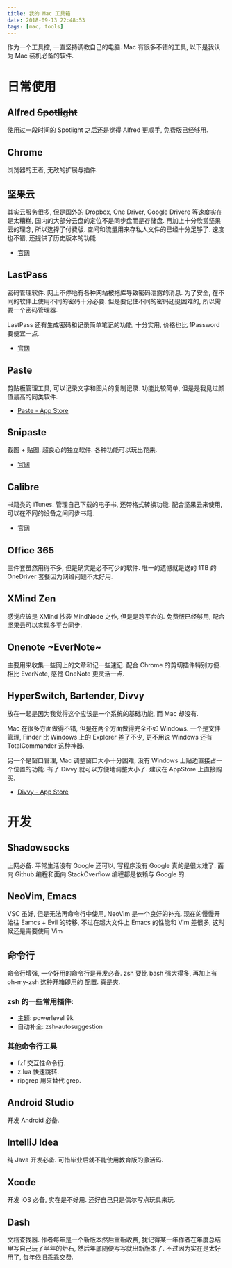 ```yaml
---
title: 我的 Mac 工具箱
date: 2018-09-13 22:48:53
tags: [mac, tools]
---
```


作为一个工具控, 一直坚持调教自己的电脑. Mac 有很多不错的工具, 以下是我认为 Mac 装机必备的软件.

# 日常使用

## Alfred ~~Spotlight~~
使用过一段时间的 Spotlight 之后还是觉得 Alfred 更顺手, 免费版已经够用.

## Chrome
浏览器的王者, 无敌的扩展与插件.

## 坚果云
其实云服务很多, 但是国外的 Dropbox, One Driver, Google Drivere 等速度实在是太糟糕,
国内的大部分云盘的定位不是同步盘而是存储盘. 再加上十分欣赏坚果云的理念, 所以选择了付费版.
空间和流量用来存私人文件的已经十分足够了. 速度也不错, 还提供了历史版本的功能. 

- [官网](https://www.jianguoyun.com/)

## LastPass
密码管理软件. 网上不停地有各种网站被拖库导致密码泄露的消息. 为了安全, 在不同的软件上使用不同的密码十分必要.
但是要记住不同的密码还挺困难的, 所以需要一个密码管理器.

LastPass 还有生成密码和记录简单笔记的功能, 十分实用, 价格也比 1Password 要便宜一点.

- [官网](https://www.lastpass.com)

## Paste
剪贴板管理工具, 可以记录文字和图片的复制记录. 功能比较简单, 但是是我见过颜值最高的同类软件.

- [Paste - App Store](https://itunes.apple.com/cn/app/paste-2/id967805235?l=en&mt=12)

## Snipaste
截图 + 贴图, 超良心的独立软件. 各种功能可以玩出花来.

- [官网](https://zh.snipaste.com/)

## Calibre
书籍类的 iTunes. 管理自己下载的电子书, 还带格式转换功能. 配合坚果云来使用, 可以在不同的设备之间同步书籍.


- [官网](https://calibre-ebook.com/)

## Office 365
三件套虽然用得不多, 但是确实是必不可少的软件. 唯一的遗憾就是送的 1TB 的 OneDriver 套餐因为网络问题不太好用.

## XMind Zen
感觉应该是 XMind 抄袭 MindNode 之作, 但是是跨平台的. 免费版已经够用, 配合坚果云可以实现多平台同步.

## Onenote ~EverNote~
主要用来收集一些网上的文章和记一些速记. 配合 Chrome 的剪切插件特别方便. 相比 EverNote, 感觉 OneNote 
更灵活一点.

## HyperSwitch, Bartender, Divvy
放在一起是因为我觉得这个应该是一个系统的基础功能, 而 Mac 却没有.

Mac 在很多方面做得不错, 但是在两个方面做得完全不如 Windows. 一个是文件管理, Finder 比 Windows
上的 Explorer 差了不少, 更不用说 Windows 还有 TotalCommander 这种神器.

另一个是窗口管理, Mac 调整窗口大小十分困难, 没有 Windows 上贴边直接占一个位置的功能. 有了 Divvy
就可以方便地调整大小了. 建议在 AppStore 上直接购买.

- [Divvy - App Store](https://itunes.apple.com/cn/app/divvy-window-manager/id413857545?l=en&mt=12)

# 开发

## Shadowsocks
上网必备. 平常生活没有 Google 还可以, 写程序没有 Google 真的是很太难了. 面向 Github 编程和面向
StackOverflow 编程都是依赖与 Google 的.

## NeoVim, Emacs
VSC 虽好, 但是无法再命令行中使用, NeoVim 是一个良好的补充. 现在的慢慢开始往 Eamcs + Evil 的转移,
不过在超大文件上 Emacs 的性能和 Vim 差很多, 这时候还是需要使用 Vim


## 命令行
命令行增强, 一个好用的命令行是开发必备. zsh 要比 bash 强大得多, 再加上有 oh-my-zsh 这种开箱即用的
配置. 真是爽.

### zsh 的一些常用插件:
- 主题: powerlevel 9k
- 自动补全: zsh-autosuggestion

### 其他命令行工具
- fzf 交互性命令行.
- z.lua 快速跳转.
- ripgrep 用来替代 grep.

## Android Studio
开发 Android 必备.

## IntelliJ Idea
纯 Java 开发必备. 可惜毕业后就不能使用教育版的激活码.

## Xcode
开发 iOS 必备, 实在是不好用. 还好自己只是偶尔写点玩具来玩.

## Dash
文档查找器. 作者每年是一个新版本然后重新收费, 犹记得某一年作者在年度总结里写自己玩了半年的炉石,
然后年底随便写写就出新版本了. 不过因为实在是太好用了, 每年依旧乖乖交费.
